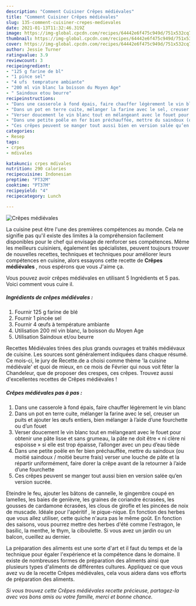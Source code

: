 ```yaml
---
description: "Comment Cuisiner Crêpes médiévales"
title: "Comment Cuisiner Crêpes médiévales"
slug: 135-comment-cuisiner-crepes-medievales
date: 2021-01-13T11:32:46.319Z
image: https://img-global.cpcdn.com/recipes/64442e6f475c949d/751x532cq70/crepes-medievales-photo-principale-de-la-recette.jpg
thumbnail: https://img-global.cpcdn.com/recipes/64442e6f475c949d/751x532cq70/crepes-medievales-photo-principale-de-la-recette.jpg
cover: https://img-global.cpcdn.com/recipes/64442e6f475c949d/751x532cq70/crepes-medievales-photo-principale-de-la-recette.jpg
author: Jessie Turner
ratingvalue: 3.9
reviewcount: 3
recipeingredient:
- "125 g farine de bl"
- "1 pince sel"
- "4 ufs  temprature ambiante"
- "200 ml vin blanc la boisson du Moyen Age"
- " Saindoux etou beurre"
recipeinstructions:
- "Dans une casserole à fond épais, faire chauffer légèrement le vin blanc"
- "Dans un pot en terre cuite, mélanger la farine avec le sel, creuser un puits et ajouter les œufs entiers, bien mélanger à l’aide d’une fourchette ou d’un fouet"
- "Verser doucement le vin blanc tout en mélangeant avec le fouet pour obtenir une pâte lisse et sans grumeau, la pâte ne doit être « ni clère ni espoisse » si elle est trop épaisse, l’allonger avec un peu d’eau tiède"
- "Dans une petite poêle en fer bien préchauffée, mettre du saindoux (ou moitié saindoux / moitié beurre frais) verser une louche de pâte et la répartir uniformément, faire dorer la crêpe avant de la retourner à l’aide d’une fourchette"
- "Ces crêpes peuvent se manger tout aussi bien en version salée qu’en version sucrée."
categories:
- Resep
tags:
- crpes
- mdivales

katakunci: crpes mdivales 
nutrition: 290 calories
recipecuisine: Indonesian
preptime: "PT32M"
cooktime: "PT37M"
recipeyield: "4"
recipecategory: Lunch

---
```



![Crêpes médiévales](https://img-global.cpcdn.com/recipes/64442e6f475c949d/751x532cq70/crepes-medievales-photo-principale-de-la-recette.jpg)

La cuisine peut être l'une des premières compétences au monde. Cela ne signifie pas qu'il existe des limites à la compréhension facilement disponibles pour le chef qui envisage de renforcer ses compétences. Même les meilleurs cuisiniers, également les spécialistes, peuvent toujours trouver de nouvelles recettes, techniques et techniques pour améliorer leurs compétences en cuisine, alors essayons cette recette de <strong> Crêpes médiévales </strong>, nous espérons que vous J'aime ça.

<!--inarticleads1-->

Vous pouvez avoir crêpes médiévales en utilisant 5 Ingrédients et 5 pas. Voici comment vous cuire il.

##### Ingrédients de crêpes médiévales :

1. Fournir 125 g farine de blé
1. Fournir 1 pincée sel
1. Fournir 4 œufs à température ambiante
1. Utilisation 200 ml vin blanc, la boisson du Moyen Age
1. Utilisation  Saindoux et/ou beurre


Recettes Médiévales tirées des plus grands ouvrages et traités médiévaux de cuisine. Les sources sont généralement indiquées dans chaque résumé. Ce mois-ci, le jury de Recette.de a choisi comme thème &#39;la cuisine médiévale&#39; et quoi de mieux, en ce mois de Février qui nous voit fêter la Chandeleur, que de proposer des crespes, ces crêpes. Trouvez aussi d&#39;excellentes recettes de Crêpes médiévales ! 

<!--inarticleads2-->

##### Crêpes médiévales pas à pas :

1. Dans une casserole à fond épais, faire chauffer légèrement le vin blanc
1. Dans un pot en terre cuite, mélanger la farine avec le sel, creuser un puits et ajouter les œufs entiers, bien mélanger à l’aide d’une fourchette ou d’un fouet
1. Verser doucement le vin blanc tout en mélangeant avec le fouet pour obtenir une pâte lisse et sans grumeau, la pâte ne doit être « ni clère ni espoisse » si elle est trop épaisse, l’allonger avec un peu d’eau tiède
1. Dans une petite poêle en fer bien préchauffée, mettre du saindoux (ou moitié saindoux / moitié beurre frais) verser une louche de pâte et la répartir uniformément, faire dorer la crêpe avant de la retourner à l’aide d’une fourchette
1. Ces crêpes peuvent se manger tout aussi bien en version salée qu’en version sucrée.


Eteindre le feu, ajouter les bâtons de cannelle, le gingembre coupé en lamelles, les baies de genièvre, les graines de coriandre écrasées, les gousses de cardamone écrasées, les clous de girofle et les pincées de noix de muscade. Idéale pour l&#39;apéritif , le pique-nique. En fonction des herbes que vous allez utiliser, cette quiche n&#39;aura pas le même goût. En fonction des saisons, vous pourrez mettre des herbes d&#39;été comme l&#39;estragon, le basilic, la menthe, le thym, la ciboulette. Si vous avez un jardin ou un balcon, cueillez au dernier. 

<!--inarticleads1-->

<p>
La préparation des aliments est une sorte d'art et il faut du temps et de la technique pour égaler l'expérience et la compétence dans le domaine. Il existe de nombreuses formes de préparation des aliments ainsi que plusieurs types d'aliments de différentes cultures. Appliquez ce que vous avez vu de la recette Crêpes médiévales, cela vous aidera dans vos efforts de préparation des aliments.
</p>

<p>
<i>Si vous trouvez cette Crêpes médiévales recette précieuse, partagez-la avec vos bons amis ou votre famille, merci et bonne chance.</i>
</p>
